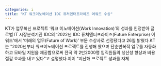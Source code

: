 ```yaml
---
categories: i
title: "KT 워크이노베이션 IDC 퓨처엔터프라이즈 어워드 수상"
---
```

KT가 업무혁신 프로젝트 ‘워크 이노베이션(Work Innovation)’의 성과를 인정받아 글로벌 IT 시장분석기관 IDC의 ‘2022년 IDC 퓨처엔터프라이즈(Future Enterprise) 어워드’에서 ‘미래의 업무(Future of Work)’ 부문 수상사로 선정됐다고 26일 밝혔다.KT는 "2020년부터 워크이노베이션 프로젝트를 진행해 왔으며 단순반복적 업무를 자동화하고 모바일 지원을 제공함으로써 전국 약 2만2000명 임직원들의 생산성 향상과 비용 절감 효과를 내고 있다"고 설명했다.이어 "지난해 프로젝트 성과를 자체
